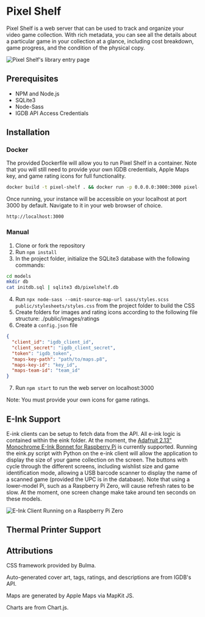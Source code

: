# Pixel Shelf

Pixel Shelf is a web server that can be used to track and organize your video game collection. With rich metadata, you
can see all the details about a particular game in your collection at a glance, including cost breakdown, game progress,
and the condition of the physical copy.

![Pixel Shelf's library entry page](https://alexsmbaratti.com/resources/images/pixel-shelf/library_screenshot.png)

## Prerequisites

* NPM and Node.js
* SQLite3
* Node-Sass
* IGDB API Access Credentials

## Installation

### Docker

The provided Dockerfile will allow you to run Pixel Shelf in a container. Note that you will still need to provide your
own IGDB credentials, Apple Maps key, and game rating icons for full functionality.

```sh
docker build -t pixel-shelf . && docker run -p 0.0.0.0:3000:3000 pixel-shelf
```

Once running, your instance will be accessible on your localhost at port 3000 by default. Navigate to it in your web browser of choice.

```
http://localhost:3000
```

### Manual

1. Clone or fork the repository
2. Run `npm install`
3. In the project folder, initialize the SQLite3 database with the following commands:

```sh
cd models
mkdir db
cat initdb.sql | sqlite3 db/pixelshelf.db
```

4. Run `npx node-sass --omit-source-map-url sass/styles.scss public/stylesheets/styles.css` from the project folder to
   build the CSS
5. Create folders for images and rating icons according to the following file structure: ./public/images/ratings
6. Create a `config.json` file

```json
{
  "client_id": "igdb_client_id",
  "client_secret": "igdb_client_secret",
  "token": "igdb_token",
  "maps-key-path": "path/to/maps.p8",
  "maps-key-id": "key_id",
  "maps-team-id": "team_id"
}
```

7. Run `npm start` to run the web server on localhost:3000

Note: You must provide your own icons for game ratings.

## E-Ink Support

E-ink clients can be setup to fetch data from the API. All e-ink logic is contained within the eink folder. At the
moment, the [Adafruit 2.13" Monochrome E-Ink Bonnet for Raspberry Pi](https://www.adafruit.com/product/4687) is
currently supported. Running the eink.py script with Python on the e-ink client will allow the application to display
the size of your game collection on the screen. The buttons with cycle through the different screens, including wishlist
size and game identification mode, allowing a USB barcode scanner to display the name of a scanned game (provided the
UPC is in the database). Note that using a lower-model Pi, such as a Raspberry Pi Zero, will cause refresh rates to be
slow. At the moment, one screen change make take around ten seconds on these models.

![E-Ink Client Running on a Raspberry Pi Zero](https://alexsmbaratti.com/images/pixel-shelf/e_ink_example.jpg)

## Thermal Printer Support

## Attributions

CSS framework provided by Bulma.

Auto-generated cover art, tags, ratings, and descriptions are from IGDB's API.

Maps are generated by Apple Maps via MapKit JS.

Charts are from Chart.js.
